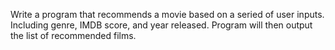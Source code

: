 Write a program that recommends a movie based on a seried of user inputs. Including genre, IMDB score, and year released. 
Program will then output the list of recommended films. 